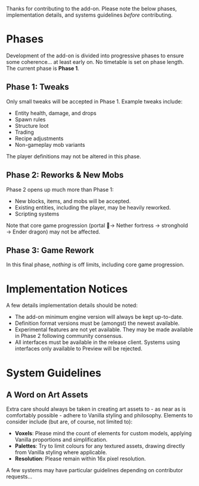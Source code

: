 Thanks for contributing to the add-on. Please note the below phases, implementation details, and systems guidelines *before* contributing.

# Phases
Development of the add-on is divided into progressive phases to ensure some coherence… at least early on. No timetable is set on phase length. The current phase is **Phase 1**.

## Phase 1: Tweaks
Only small tweaks will be accepted in Phase 1. Example tweaks include:

- Entity health, damage, and drops
- Spawn rules
- Structure loot
- Trading
- Recipe adjustments
- Non-gameplay mob variants

The player definitions may not be altered in this phase.

## Phase 2: Reworks & New Mobs
Phase 2 opens up much more than Phase 1:

- New blocks, items, and mobs will be accepted.
- Existing entities, including the player, may be heavily reworked.
- Scripting systems 

Note that core game progression (portal ⃯→ Nether fortress → stronghold → Ender dragon) may not be affected.

## Phase 3: Game Rework
In this final phase, *nothing* is off limits, including core game progression.

# Implementation Notices
A few details implementation details should be noted:

- The add-on minimum engine version will always be kept up-to-date.
- Definition format versions must be (amongst) the newest available.
- Experimental features are not yet available. They may be made available in Phase 2 following community consensus.
- All interfaces must be available in the release client. Systems using interfaces only available to Preview will be rejected.

# System Guidelines

## A Word on Art Assets
Extra care should always be taken in creating art assets to - as near as is comfortably possible - adhere to Vanilla styling and philosophy. Elements to consider include (but are, of course, not limited to):

- **Voxels**: Please mind the count of elements for custom models, applying Vanilla proportions and simplification.
- **Palettes**: Try to limit colours for any textured assets, drawing directly from Vanilla styling where applicable.
- **Resolution**: Please remain within 16x pixel resolution.

A few systems may have particular guidelines depending on contributor requests…
